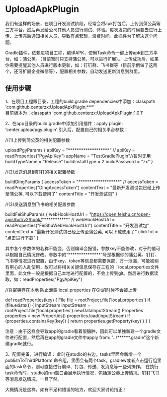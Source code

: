 # UploadApkPlugin
我们有这样的场景，在项目开发测试阶段，经常会将apk打包后，上传到蒲公英等三方平台，然后再发给公司其他人员进行测试、体验。每次发包的时候要去进行上传、上传完后通知相关人员，导致有点繁琐，浪费时间。此插件为了解决这个问题。

Gradle插件，依赖进项目工程，编译APK，使用Task命令一键上传apk到三方平台，如：蒲公英。（目前暂时只支持蒲公英，可以进行扩展）。
上传成功后，如果你需要提醒其他人员进行版本更新，如：钉钉群、飞书群等（目前示例做了这两个，还可扩展企业微信等），配置相关参数，自动发送更新消息到群里。

## 使用步骤
1、在项目工程跟目录，工程的build.gradle dependencies中添加：classpath 'com.github.centerzx:UploadApkPlugin:***'  
目前版本为：classpath 'com.github.centerzx:UploadApkPlugin:1.0.1'  

2、在app目录的build.gradle中添加引用插件：apply plugin: 'center.uploadpgy.plugin'
引入后，配置自己的相关平台参数：

//(1)上传到蒲公英的相关配置参数

uploadPgyParams {
    apiKey = "*******************"
//    apiKey = readProperties("PgyApiKey")
    appName = "TestGradlePlugin"//暂时无用
    buildTypeName = "Release"
    buildInstallType = 2
    buildPassword = "zx"
}

//(2)发送消息到钉钉的相关配置参数

buildDingParams {
    accessToken =  "*******************"
//    accessToken = readProperties("DingAccessToken")
    contentText = "最新开发测试包已经上传至蒲公英, 可以下载使用了"
    contentTitle = "开发测试包"
}

//(3)发送消息到飞书的相关配置参数

buildFeiShuParams {
    webHookHostUrl = "https://open.feishu.cn/open-apis/bot/v2/hook/************"
//    webHookHostUrl = readProperties("FeiShuWebHookHostUrl")
    contentTitle = "开发测试包"
    contentText = "最新开发测试包已经上传至蒲公英, 可以下载使用了"
    clickTxt = "点击进行下载"
}

其中各个参数体的名称不能变，否则编译会报错，参数key不能修改，对于的值可以根据自己情况修改。参数中的“***************”号是根据你的蒲公英、钉钉、飞书等情况进行配置，由于key、token等信息都需要保密，万一泄漏，可能被别有用心的人乱使用，故可以将相关关键信息保存在工程的：local.properties文件里面，此文件一般是根据自己本地进行配置的，不会上传到git。然后进行数据读取，如：readProperties("PgyApiKey")

//将密钥存在本地 防止泄露 local.properties 在Git的时候不会被上传

def readProperties(key) {
    File file = rootProject.file('local.properties')
    if (file.exists()) {
        InputStream inputStream = rootProject.file('local.properties').newDataInputStream()
        Properties properties = new Properties()
        properties.load(inputStream)
        if (properties.containsKey(key)) {
            return properties.getProperty(key)
        }
    }
}

注意：由于这样会导致app的gradle看着很臃肿，因此可以单独新建一个gradle文件进行配置，然后再在app的gradle文件中apply from: "../******.gradle"这个新建gradle就行。

3、配置完备，进行编译：
此时在studio的右边，tasks里面会新增一个publishToThirdPlatform 命令组，里面会有两个task。gradlew或者点击运行组里面的task命令，则可直接进行编译、打包、传送、发消息等一些列操作。
在执行task命令时，studio的run窗口会展示执行情况，包括蒲公英上传情况、钉钉飞书等消息发送情况，一目了然。

大概情况是这样，如有不足和错误的地方，欢迎大家讨论指正！
